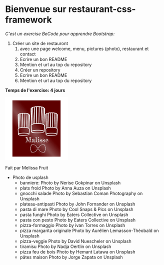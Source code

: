 # Bienvenue sur restaurant-css-framework

*C'est un exercise BeCode pour apprendre Bootstrap:*

1. Créer un site de restauront
   1. avec une page welcome, menu, pictures (photo), restaurant et contact
   1. Ecrire un bon README
   1. Mention et url au top du repository
   1. Créer un repository
   1. Ecrire un bon README
   1. Mention et url au top du repository

**Temps de l'exercise: 4 jours**

![GitHub Logo](/img/logo-malisse.png)

Fait par Melissa Fruit

* Photo de usplash 
  * banniere: Photo by Nerise Gokpinar on Unsplash
  * plats froid Photo by Anna Auza on Unsplash
  * gnocchi salade Photo by Sebastian Coman Photography on Unsplash
  * plateau-antipasti Photo by John Fornander on Unsplash
  * pasta di mare Photo by Cool Snaps & Pics on Unsplash
  * pasta funghi Photo by Eaters Collective on Unsplash
  * pasta con pesto Photo by Eaters Collective on Unsplash
  * pizza-formaggio Photo by ivan Torres on Unsplash
  *  pizza margarita originale Photo by Aurélien Lemasson-Théobald on Unsplash
  *  pizza-veggie Photo by David Nuescheler on Unsplash
  *  tiramisu Photo by Nadja Oertlin on Unsplash
  *  pizza feu de bois Photo by Hemant Latawa on Unsplash
  *  pâtes maison Photo by Jorge Zapata on Unsplash
